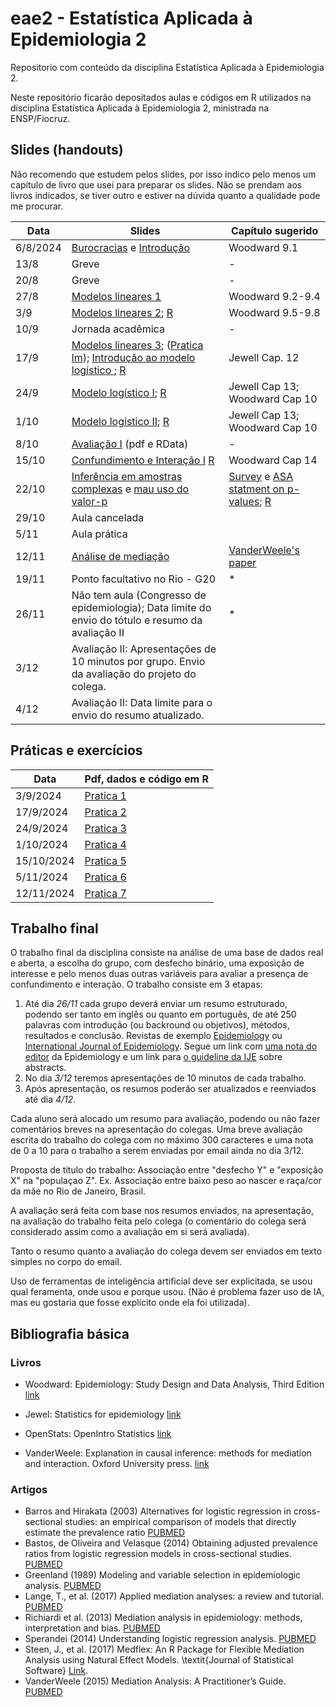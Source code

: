 # eae2 - Estatística Aplicada à Epidemiologia 2

Repositorio com conteúdo da disciplina Estatística Aplicada à Epidemiologia 2.

Neste repositório ficarão depositados aulas e códigos em R utilizados na disciplina Estatística Aplicada à Epidemiologia 2, ministrada na ENSP/Fiocruz.

## Slides (handouts)

Não recomendo que estudem pelos slides, por isso indico pelo menos um capítulo de livro que usei para preparar os slides. Não se prendam aos livros indicados, se tiver outro e estiver na dúvida quanto a qualidade pode me procurar.

| Data     | Slides                                                                       | Capítulo sugerido              |
|-------------------|---------------------------------|--------------------|
| 6/8/2024 | [Burocracias](slides/0_burocracias.pdf) e [Introdução](slides/1_intro.pdf)   | Woodward 9.1                   |
| 13/8     | Greve                                                                        | \-                             |
| 20/8     | Greve                                                                        | \-                             |
| 27/8     | [Modelos lineares 1](slides/2_lm.pdf)                                        | Woodward 9.2-9.4               |
| 3/9      | [Modelos lineares 2](slides/3_lm.pdf); [R](pratica/3_lm/)                                      | Woodward 9.5-9.8               |
| 10/9     | Jornada acadêmica                                                            | \-                             |
| 17/9     | [Modelos lineares 3](slides/4_lm.pdf); ([Pratica lm](pratica/2_lm/)); [Introdução ao modelo logístico ](slides/4_Logistic.pdf); [R](pratica/4_lm/) | Jewell Cap. 12               |
| 24/9     | [Modelo logístico I](slides/5_Logistic.pdf);  [R](pratica/5_logistic/)| Jewell Cap 13; Woodward Cap 10 |
| 1/10     | [Modelo logístico II](slides/6_Logistic.pdf);  [R](pratica/6_logistic/)                                                         | Jewell Cap 13; Woodward Cap 10 |
| 8/10     | [Avaliação I](avaliacao/) (pdf e RData)     | \-                             |
| 15/10    | [Confundimento e Interação I](slides/7_confund.pdf) [R](pratica/7_confund/) | Woodward Cap 14    |
| 22/10    | [Inferência em amostras complexas](slides/8_amostragem.pdf) e [mau uso do valor-p](slides/8_Bastos_palestra_IOC_p-value.pdf) | [Survey](http://r-survey.r-forge.r-project.org/survey/) e [ASA statment on p-values](https://www.tandfonline.com/doi/full/10.1080/00031305.2016.1154108#d1e385); [R](pratica/8_amostragem/amostragem.R)  |
| 29/10    |  Aula cancelada  |                                |
| 5/11     | Aula prática     |                                |
| 12/11    | [Análise de mediação](slides/9_mediacao.pdf)      |  [VanderWeele's paper](https://pubmed.ncbi.nlm.nih.gov/26653405/) |
| 19/11    | Ponto facultativo no Rio - G20                                               | \*                             |
| 26/11    | Não tem aula (Congresso de epidemiologia); Data limite do envio do tótulo e resumo da avaliação II | \*                             |
| 3/12     | Avaliação II: Apresentações de 10 minutos por grupo. Envio da avaliação do projeto do colega. |                                |
| 4/12     | Avaliação II: Data limite para o envio do resumo atualizado. |                                |

## Práticas e exercícios

| Data      | Pdf, dados e código em R   |
|-----------|----------------------------|
| 3/9/2024  | [Pratica 1](pratica/1_lm/) |
| 17/9/2024 | [Pratica 2](pratica/2_lm/) |
| 24/9/2024 | [Pratica 3](pratica/5_logistic/) |
| 1/10/2024 | [Pratica 4](pratica/6_logistic/) |
| 15/10/2024 | [Pratica 5](pratica/7_confund/) |
| 5/11/2024 | [Pratica 6](pratica/8_amostragem/) |
| 12/11/2024 | [Pratica 7](pratica/9_mediacao/) |

## Trabalho final

O trabalho final da disciplina consiste na análise de uma base de dados real e aberta, a escolha do grupo, com desfecho binário, uma exposição de interesse e pelo menos duas outras variáveis para avaliar a presença de confundimento e interação. O trabalho consiste em 3 etapas:

1) Até dia *26/11* cada grupo deverá enviar um resumo estruturado, podendo ser tanto em inglês ou quanto em português, de até 250 palavras com introdução (ou backround ou objetivos), métodos, resultados e conclusão. Revistas de exemplo [Epidemiology](https://journals.lww.com/epidem/) ou [International Journal of Epidemiology](https://academic.oup.com/ije/issue/53/5). Segue um link com [uma nota do editor](https://journals.lww.com/epidem/blog/watching/pages/post.aspx?PostID=20) da Epidemiology e um link para [o guideline da IJE](https://academic.oup.com/ije/pages/General_Instructions#Original%20Articles) sobre abstracts.
2) No dia *3/12* teremos apresentações de 10 minutos de cada trabalho.
3) Após apresentação, os resumos poderão ser atualizados e reenviados até dia *4/12*.

Cada aluno será alocado um resumo para avaliação, podendo ou não fazer comentários breves na apresentação do colegas. Uma breve avaliação escrita do trabalho do colega com no máximo 300 caracteres e uma nota de 0 a 10 para o trabalho a serem enviadas por email ainda no dia 3/12.

Proposta de título do trabalho: Associação entre "desfecho Y" e "exposição X" na "populaçao Z". Ex. Associação entre baixo peso ao nascer e raça/cor da mãe no Rio de Janeiro, Brasil.

A avaliação será feita com base nos resumos enviados, na apresentação, na avaliação do trabalho feita pelo colega (o comentário do colega será considerado assim como a avaliação em si será avaliada).

Tanto o resumo quanto a avaliação do colega devem ser enviados em texto simples no corpo do email. 

Uso de ferramentas de inteligência artificial deve ser explicitada, se usou qual feramenta, onde usou e porque usou. (Não é problema fazer uso de IA, mas eu gostaria que fosse explícito onde ela foi utilizada).

## Bibliografia básica

### Livros

-   Woodward: Epidemiology: Study Design and Data Analysis, Third Edition [link](https://www.taylorfrancis.com/books/mono/10.1201/b16343/epidemiology-mark-woodward)

-   Jewel: Statistics for epidemiology [link](https://www.taylorfrancis.com/books/mono/10.1201/9781482286014/statistics-epidemiology-nicholas-jewell?context=ubx&refId=ab3f5834-d7f5-413b-895e-d45430b4a4c9)

-   OpenStats: OpenIntro Statistics [link](https://www.openintro.org/book/os/)

-   VanderWeele: Explanation in causal inference: methods for mediation and interaction. Oxford University press. [link](https://global.oup.com/academic/product/explanation-in-causal-inference-9780199325870?cc=us&lang=en&)


### Artigos

- Barros and Hirakata (2003) Alternatives for logistic regression in cross-sectional studies: an empirical comparison of models that directly estimate the prevalence ratio [PUBMED](https://pubmed.ncbi.nlm.nih.gov/14567763/)
- Bastos, de Oliveira and Velasque (2014) Obtaining adjusted prevalence ratios from logistic regression models in cross-sectional studies. [PUBMED](https://pubmed.ncbi.nlm.nih.gov/25859716/)
- Greenland (1989) Modeling and variable selection in epidemiologic analysis. [PUBMED](https://pubmed.ncbi.nlm.nih.gov/2916724/)
- Lange, T., et al. (2017) Applied mediation analyses: a review and tutorial. [PUBMED](https://pubmed.ncbi.nlm.nih.gov/29121709/)
- Richiardi et al. (2013) Mediation analysis in epidemiology: methods, interpretation and bias. [PUBMED](https://pubmed.ncbi.nlm.nih.gov/24019424/)
- Sperandei (2014) Understanding logistic regression analysis. [PUBMED](https://pubmed.ncbi.nlm.nih.gov/24627710/)
- Steen, J., et al. (2017) Medflex: An R Package for Flexible Mediation Analysis using Natural Effect Models. \textit{Journal of Statistical Software} [Link](https://www.jstatsoft.org/article/view/v076i11).
- VanderWeele (2015) Mediation Analysis: A Practitioner’s Guide. [PUBMED](https://pubmed.ncbi.nlm.nih.gov/26653405/) 



